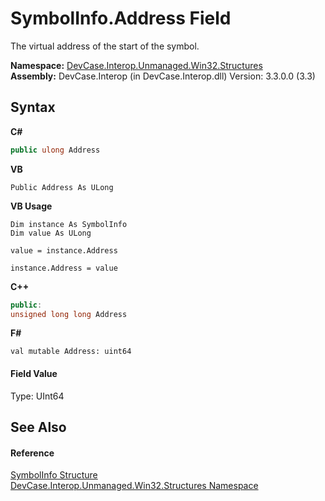 # SymbolInfo.Address Field
 

The virtual address of the start of the symbol.

**Namespace:**&nbsp;<a href="N_DevCase_Interop_Unmanaged_Win32_Structures">DevCase.Interop.Unmanaged.Win32.Structures</a><br />**Assembly:**&nbsp;DevCase.Interop (in DevCase.Interop.dll) Version: 3.3.0.0 (3.3)

## Syntax

**C#**<br />
``` C#
public ulong Address
```

**VB**<br />
``` VB
Public Address As ULong
```

**VB Usage**<br />
``` VB Usage
Dim instance As SymbolInfo
Dim value As ULong

value = instance.Address

instance.Address = value
```

**C++**<br />
``` C++
public:
unsigned long long Address
```

**F#**<br />
``` F#
val mutable Address: uint64
```


#### Field Value
Type: UInt64

## See Also


#### Reference
<a href="T_DevCase_Interop_Unmanaged_Win32_Structures_SymbolInfo">SymbolInfo Structure</a><br /><a href="N_DevCase_Interop_Unmanaged_Win32_Structures">DevCase.Interop.Unmanaged.Win32.Structures Namespace</a><br />